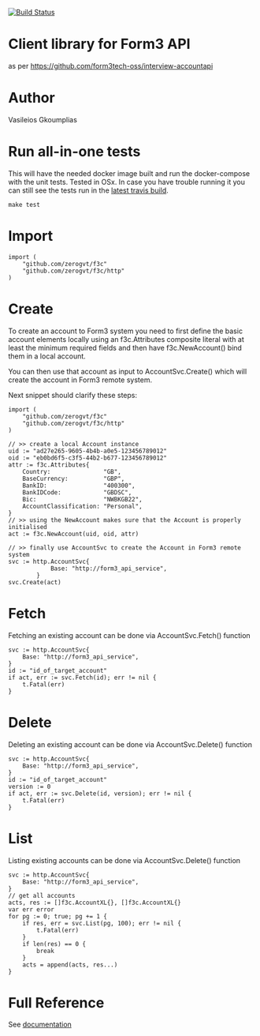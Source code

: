 [![Build Status](https://travis-ci.com/zerogvt/f3c.svg?token=zDwdCt1iLHUMB3eVQDMy&branch=main)](https://travis-ci.com/github/zerogvt/f3c)

# Client library for Form3 API
as per https://github.com/form3tech-oss/interview-accountapi

# Author
Vasileios Gkoumplias

# Run all-in-one tests
This will have the needed docker image built and run the docker-compose with the unit tests. Tested in OSx. In case you have trouble running it you can still see the tests run in the [latest travis build](https://travis-ci.com/github/zerogvt/f3c).

`make test`

# Import
```
import (
    "github.com/zerogvt/f3c"
    "github.com/zerogvt/f3c/http"
)
```

# Create
To create an account to Form3 system you need to first define the basic account elements locally using an f3c.Attributes composite literal with at least the minimum required fields and then have f3c.NewAccount() bind them in a local account.

You can then use that account as input to AccountSvc.Create() which will create the account in Form3 remote system.

Next snippet should clarify these steps:
```
import (
    "github.com/zerogvt/f3c"
    "github.com/zerogvt/f3c/http"
)

// >> create a local Account instance
uid := "ad27e265-9605-4b4b-a0e5-123456789012"
oid := "eb0bd6f5-c3f5-44b2-b677-123456789012"
attr := f3c.Attributes{
    Country:               "GB",
    BaseCurrency:          "GBP",
    BankID:                "400300",
    BankIDCode:            "GBDSC",
    Bic:                   "NWBKGB22",
    AccountClassification: "Personal",
}
// >> using the NewAccount makes sure that the Account is properly initialised
act := f3c.NewAccount(uid, oid, attr)

// >> finally use AccountSvc to create the Account in Form3 remote system
svc := http.AccountSvc{
            Base: "http://form3_api_service",
        }
svc.Create(act)
```

# Fetch
Fetching an existing account can be done via AccountSvc.Fetch() function
```
svc := http.AccountSvc{
    Base: "http://form3_api_service",
}
id := "id_of_target_account"
if act, err := svc.Fetch(id); err != nil {
    t.Fatal(err)
}
```

# Delete
Deleting an existing account can be done via AccountSvc.Delete() function
```
svc := http.AccountSvc{
    Base: "http://form3_api_service",
}
id := "id_of_target_account"
version := 0
if act, err := svc.Delete(id, version); err != nil {
    t.Fatal(err)
}
```

# List
Listing existing accounts can be done via AccountSvc.Delete() function
```
svc := http.AccountSvc{
    Base: "http://form3_api_service",
}
// get all accounts
acts, res := []f3c.AccountXL{}, []f3c.AccountXL{}
var err error
for pg := 0; true; pg += 1 {
    if res, err = svc.List(pg, 100); err != nil {
        t.Fatal(err)
    }
    if len(res) == 0 {
        break
    }
    acts = append(acts, res...)
}
```

# Full Reference
See [documentation](./doc.md)